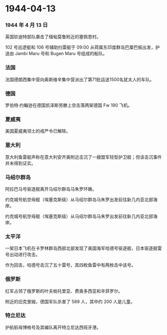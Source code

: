 # 1944-04-13

### 1944 年 4 月 13 日

英国钦迪特部队袭击了缅甸莫鲁附近的塞佩恩村。

102 号巡逻艇和 106 号辅助扫雷艇于 09:00
从荷属东印度群岛巴厘巴板出发，护送由 Jambi Maru 号和 Bugen Maru
号组成的船队。

### 法国

法国德朗西集中营向奥斯维辛集中营派出了第71批运送1500名犹太人的车队。

### 德国

罗伯特·约翰逊在德国凯泽斯劳滕上空击落两架德国 Fw 190 飞机。

### 夏威夷

美国夏威夷领土的戒严令已解除。

### 意大利

意大利鱼雷艇声称在意大利安齐奥附近击沉了一艘盟军轻型护卫舰；但该击沉事件并未得到证实。

### 马绍尔群岛

阿拉巴马号驱逐舰离开马绍尔群岛马朱罗环礁。

约克城号航空母舰（埃塞克斯级）从马绍尔群岛马朱罗出发前往新几内亚北部海岸。

约克城号航空母舰（埃塞克斯级）从马绍尔群岛马朱罗出发前往新几内亚北部海岸。

### 太平洋

一架日本飞机在卡罗林群岛西部北部发现了美国海军哈德号驱逐舰，日本驱逐舰雷号出动进行攻击。

作为回击，哈德号击沉了五十雷号，其四枚鱼雷中有两枚击中该号。

### 俄罗斯

红军占领了俄罗斯的叶夫帕托里亚、费奥多西亚和辛菲罗尔。

附近的旧克里姆，德国军队杀害了 589 人，其中约 200 人是儿童。

### 特立尼达

护航航母博格号及其编队离开特立尼达西班牙港。